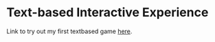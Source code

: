 # Text-based Interactive Experience

Link to try out my first textbased game [here](https://sillen00.github.io/TextbaseradInteraktivUpplevelse-Uppgift/).

